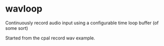 # wavloop
Continuously record audio input using a configurable time loop buffer (of some sort)  
  

Started from the cpal record wav example.
